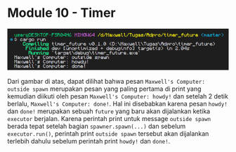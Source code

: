 # Module 10 - Timer

![Image when theres a print outside of the spawn method](./msg_outside_spawn.png)

Dari gambar di atas, dapat dilihat bahwa pesan `Maxwell's Computer: outside spawn` merupakan pesan yang paling pertama di print yang kemudian diikuti oleh pesan `Maxwell's Computer: howdy!` dan setelah 2 detik berlalu, `Maxwell's Computer: done!`. Hal ini disebabkan karena pesan `howdy!` dan `done!` merupakan sebuah `future` yang baru akan dijalankan ketika `executor` berjalan. Karena perintah print untuk message `outside spawn` berada tepat setelah bagian `spawner.spawn(...)` dan sebelum `executor.run()`, perintah print `outside spawn` tersebut akan dijalankan terlebih dahulu sebelum perintah print `howdy!` dan `done!`.
